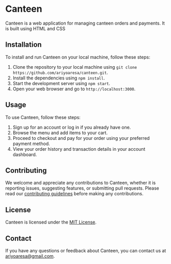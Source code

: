 # Canteen

Canteen is a web application for managing canteen orders and payments. It is built using HTML and CSS

## Installation

To install and run Canteen on your local machine, follow these steps:

1. Clone the repository to your local machine using `git clone https://github.com/ariyoaresa/canteen.git`.
2. Install the dependencies using `npm install`.
3. Start the development server using `npm start`.
4. Open your web browser and go to `http://localhost:3000`.

## Usage

To use Canteen, follow these steps:

1. Sign up for an account or log in if you already have one.
2. Browse the menu and add items to your cart.
3. Proceed to checkout and pay for your order using your preferred payment method.
4. View your order history and transaction details in your account dashboard.

## Contributing

We welcome and appreciate any contributions to Canteen, whether it is reporting issues, suggesting features, or submitting pull requests. Please read our [contributing guidelines](https://github.com/ariyoaresa/canteen/blob/main/CONTRIBUTING.md) before making any contributions.

## License

Canteen is licensed under the [MIT License](https://github.com/ariyoaresa/canteen/blob/main/LICENSE).

## Contact

If you have any questions or feedback about Canteen, you can contact us at ariyoaresa@gmail.com.

